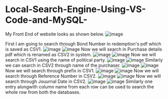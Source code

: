 # Local-Search-Engine-Using-VS-Code-and-MySQL-
My Front End of website looks as shown below.
![image](https://github.com/HimanshuSingh39/Local-Search-Engine-Using-VS-Code-and-MySQL-/assets/167898061/a27d5f09-e111-417d-a95d-bfd4efbc7e74)

First I am going to search through Bond Number in redemption's pdf which is saved as CSV1.
![image](https://github.com/HimanshuSingh39/Local-Search-Engine-Using-VS-Code-and-MySQL-/assets/167898061/4a68e6d8-954c-4096-9d17-3ce855aee9ca)
![image](https://github.com/HimanshuSingh39/Local-Search-Engine-Using-VS-Code-and-MySQL-/assets/167898061/32874163-8a50-45a9-910f-153380b21ae0)
Now we will search in Purchase details pdf which is renamed as CSV2 in system.
![image](https://github.com/HimanshuSingh39/Local-Search-Engine-Using-VS-Code-and-MySQL-/assets/167898061/58c35bab-0bec-427b-84d1-565fa24ed9c0)
![image](https://github.com/HimanshuSingh39/Local-Search-Engine-Using-VS-Code-and-MySQL-/assets/167898061/22167c17-b7f6-4954-8894-ee6898c1f052)
Now we will search in CSV1 using the name of political party.
![image](https://github.com/HimanshuSingh39/Local-Search-Engine-Using-VS-Code-and-MySQL-/assets/167898061/36c1c6b7-2c12-4db2-9e4e-35efde80ed33)
![image](https://github.com/HimanshuSingh39/Local-Search-Engine-Using-VS-Code-and-MySQL-/assets/167898061/14e84211-2031-4945-8821-36e1b5c9357b)
Similarly we can search in CSV2 through name of the purchaser.
![image](https://github.com/HimanshuSingh39/Local-Search-Engine-Using-VS-Code-and-MySQL-/assets/167898061/74f47296-067b-4f7d-b3e9-2fd8e69529cf)
![image](https://github.com/HimanshuSingh39/Local-Search-Engine-Using-VS-Code-and-MySQL-/assets/167898061/162859bf-95e0-4c73-b533-2d37adb5ecbc)
Now we will search through prefix in CSV1.
![image](https://github.com/HimanshuSingh39/Local-Search-Engine-Using-VS-Code-and-MySQL-/assets/167898061/148a19da-0b7c-47b7-9380-8b84e90c6e24)
![image](https://github.com/HimanshuSingh39/Local-Search-Engine-Using-VS-Code-and-MySQL-/assets/167898061/8e69e653-af0b-4451-ae5d-854aeb92b803)
Now we will search through Reference Number in CSV2.
![image](https://github.com/HimanshuSingh39/Local-Search-Engine-Using-VS-Code-and-MySQL-/assets/167898061/8c87bf54-e234-41a0-8d4f-c680d917a71d)
![image](https://github.com/HimanshuSingh39/Local-Search-Engine-Using-VS-Code-and-MySQL-/assets/167898061/4abd5104-978f-4658-9a28-c7a4e94a5d62)
Now we will search through Jouurnal Date in CSV2.
![image](https://github.com/HimanshuSingh39/Local-Search-Engine-Using-VS-Code-and-MySQL-/assets/167898061/2882bd55-232f-41bd-828b-2647e99e65f7)
![image](https://github.com/HimanshuSingh39/Local-Search-Engine-Using-VS-Code-and-MySQL-/assets/167898061/fc3254e5-7998-440d-81c6-126851894d21)
Similarly one entry alongwith column name from each row can be used to search the whole row from both the databases. 

